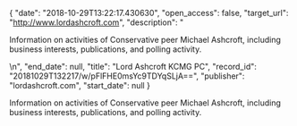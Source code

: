 {
  "date": "2018-10-29T13:22:17.430630", 
  "open_access": false, 
  "target_url": "http://www.lordashcroft.com", 
  "description": "<p>Information on activities of Conservative peer Michael Ashcroft, including business interests, publications, and polling activity.</p>\n", 
  "end_date": null, 
  "title": "Lord Ashcroft KCMG PC", 
  "record_id": "20181029T132217/w/pFlFHE0msYc9TDYqSLjA==", 
  "publisher": "lordashcroft.com", 
  "start_date": null
}

<p>Information on activities of Conservative peer Michael Ashcroft, including business interests, publications, and polling activity.</p>
